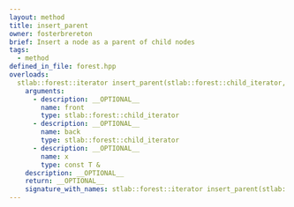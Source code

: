 ```yaml
---
layout: method
title: insert_parent
owner: fosterbrereton
brief: Insert a node as a parent of child nodes
tags:
  - method
defined_in_file: forest.hpp
overloads:
  stlab::forest::iterator insert_parent(stlab::forest::child_iterator, stlab::forest::child_iterator, const T &):
    arguments:
      - description: __OPTIONAL__
        name: front
        type: stlab::forest::child_iterator
      - description: __OPTIONAL__
        name: back
        type: stlab::forest::child_iterator
      - description: __OPTIONAL__
        name: x
        type: const T &
    description: __OPTIONAL__
    return: __OPTIONAL__
    signature_with_names: stlab::forest::iterator insert_parent(stlab::forest::child_iterator front, stlab::forest::child_iterator back, const T & x)
---
```

